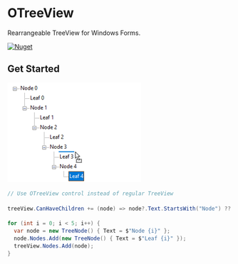 ﻿# OTreeView

Rearrangeable TreeView for Windows Forms.

[![Nuget](https://img.shields.io/nuget/v/OTreeView)](https://www.nuget.org/packages/OTreeView)

## Get Started

![Example](https://github.com/olekdes/otreeview/blob/master/example.png?raw=true)

```cs
// Use OTreeView control instead of regular TreeView

treeView.CanHaveChildren += (node) => node?.Text.StartsWith("Node") ?? false;

for (int i = 0; i < 5; i++) {
  var node = new TreeNode() { Text = $"Node {i}" };
  node.Nodes.Add(new TreeNode() { Text = $"Leaf {i}" });
  treeView.Nodes.Add(node);
}
```

